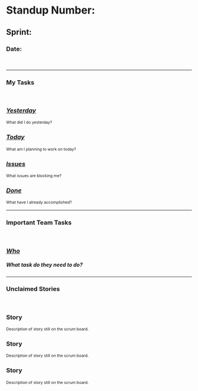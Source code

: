 <!-- 
This is a standup note template.
Created by: Steven Khaw
For: CSE 110 Lab 3
--> 

# **Standup Number:** 
## **Sprint:**
### **Date:**

<br>

---
### **My Tasks**
<br>

### <u>*Yesterday*</u>
<span style= "font-size:8pt;"> 
    What did I do yesterday?
</span>

### <u>*Today*</u>
<span style= "font-size:8pt;"> 
    What am I planning to work on today?
</span>

### <u>*Issues*</u>
<span style= "font-size:8pt;"> 
    What issues are blocking me?
</span>

### <u>*Done*</u>
<span style= "font-size:8pt;"> 
    What have I already accomplished?
</span>

---

### **Important Team Tasks**
<br>

### <u>*Who*</u>
##### What task do they need to do?

---
### **Unclaimed Stories**
<br>

### **Story**
<span style= "font-size:8pt;"> 
    Description of story still on the scrum board.
</span>

### **Story**
<span style= "font-size:8pt;"> 
    Description of story still on the scrum board.
</span>

### **Story**
<span style= "font-size:8pt;"> 
    Description of story still on the scrum board.
</span>
